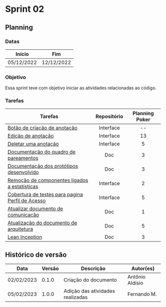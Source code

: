 # Sprint 02

## Planning

### Datas

| Início | Fim |
| :--:|:--:|
| 05/12/2022 | 12/12/2022 |


### Objetivo

Essa sprint teve com objetivo iniciar as atividades relacionadas ao código.

### Tarefas

| Tarefas | Repositório | Planning Poker |
| -- | :--: |  :--: |
| [Botão de criação de anotação](https://github.com/fga-eps-mds/2022-2-capju-interface/issues/45) | Interface | -- |
| [Edição de anotação](https://github.com/fga-eps-mds/2022-2-capju-interface/issues/43) | Interface | 13 |
| [Deletar uma anotação](https://github.com/fga-eps-mds/2022-2-capju-interface/issues/44) | Interface | 5 |
| [Documentação do quadro de pareamentos](https://github.com/fga-eps-mds/2022-2-CAPJu-Doc/issues/62) | Doc | 3 |
| [Documentação dos protótipos desenvolvido](https://github.com/fga-eps-mds/2022-2-CAPJu-Doc/issues/63) | Doc | 3 |
| [Remoção de componentes ligados a estatísticas](https://github.com/fga-eps-mds/2022-2-CAPJu-Interface/pull/52) | Interface | 2 |
| [Cobertura de testes para pagina Perfil de Acesso](https://github.com/fga-eps-mds/2022-2-CAPJu-Interface/pull/51) | Interface | 5 |
| [Atualizar documento de comunicação](https://github.com/fga-eps-mds/2022-2-CAPJu-Doc/issues/101) | Doc | 1 |
| [Atualização do documento de arquitetura](https://github.com/fga-eps-mds/2022-2-CAPJu-Doc/issues/8) | Doc | 5 |
| [Lean Inception](https://github.com/fga-eps-mds/2022-2-CAPJu-Doc/issues/71) | Doc | 3 |

## Histórico de versão

| Data | Versão | Descrição | Autor(es) |
| ---- | ------ | --------- | --------- |
| 02/02/2023 | 0.1.0 | Criação do documento | Antônio Aldísio |
| 05/02/2023 | 1.0.0 | Adição das atividades realizadas | Fernando M. |
